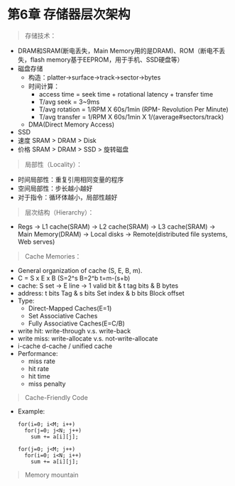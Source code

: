 # 第6章 存储器层次架构
> 存储技术：
  - DRAM和SRAM(断电丢失，Main Memory用的是DRAM)、ROM（断电不丢失，flash memory基于EEPROM，用于手机、SSD硬盘等）
  - 磁盘存储
    - 构造：platter->surface->track->sector->bytes
    - 时间计算：
      - access time = seek time + rotational latency + transfer time  
      - T/avg seek = 3~9ms  
      - T/avg rotation = 1/RPM X 60s/1min (RPM- Revolution Per Minute)  
      - T/avg transfer = 1/RPM X 60s/1min X 1/(average#sectors/track)  
    - DMA(Direct Memory Access)
  - SSD
  - 速度 SRAM > DRAM > Disk  
  - 价格 SRAM > DRAM > SSD > 旋转磁盘  
> 局部性（Locality）：
  - 时间局部性：重复引用相同变量的程序
  - 空间局部性：步长越小越好
  - 对于指令：循环体越小，局部性越好
> 层次结构（Hierarchy）：
  - Regs -> L1 cache(SRAM) -> L2 cache(SRAM) -> L3 cache(SRAM) -> Main Memory(DRAM) -> Local disks -> Remote(distributed file systems, Web serves)
> Cache Memories：
  - General organization of cache (S, E, B, m).
  - C = S x E x B (S=2^s B=2^b t=m-(s+b)
  - cache: S set -> E line -> 1 valid bit & t tag bits & B bytes 
  - address: t bits Tag & s bits Set index & b bits Block offset
  - Type:
    - Direct-Mapped Caches(E=1)
    - Set Associative Caches
    - Fully Associative Caches(E=C/B)
  - write hit: write-through v.s. write-back
  - write miss: write-allocate v.s. not-write-allocate
  - i-cache d-cache / unified cache
  - Performance:
    - miss rate
    - hit rate
    - hit time
    - miss penalty
> Cache-Friendly Code
  - Example:  
    ```  
    for(i=0; i<M; i++)
      for(j=0; j<N; j++)
        sum += a[i][j];
    ``` 
    ```
    for(j=0; j<M; j++)
      for(i=0; i<N; i++)
        sum += a[i][j];
    ```
> Memory mountain
